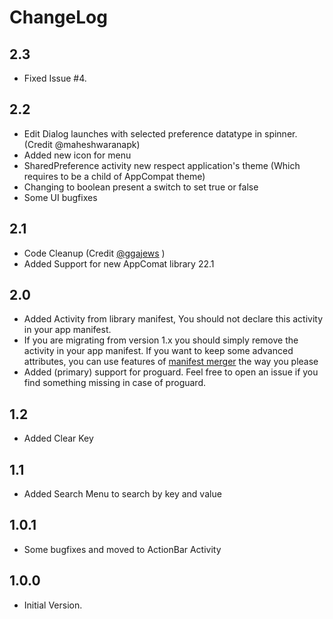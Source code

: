 # ChangeLog
## 2.3
- Fixed Issue #4.
## 2.2
- Edit Dialog launches with selected preference datatype in spinner. (Credit @maheshwaranapk)
- Added new icon for menu
- SharedPreference activity new respect application's theme (Which requires to be a child of AppCompat theme)
- Changing to boolean present a switch to set true or false
- Some UI bugfixes

## 2.1
- Code Cleanup (Credit [@ggajews](https://github.com/ggajews) )
- Added Support for new AppComat library 22.1

## 2.0
- Added Activity from library manifest, You should not declare this activity in your app manifest.
- If you are migrating from version 1.x you should simply remove the activity in your app manifest. If you want to keep some advanced attributes, you can use features of [manifest merger](http://tools.android.com/tech-docs/new-build-system/user-guide/manifest-merger) the way you please
- Added (primary) support for proguard. Feel free to open an issue if you find something missing in case of proguard.

## 1.2
- Added Clear Key

## 1.1
- Added Search Menu to search by key and value

## 1.0.1
- Some bugfixes and moved to ActionBar Activity

## 1.0.0
- Initial Version.